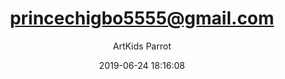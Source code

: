 ---
index: 6410
title: "princechigbo5555@gmail.com"
subtitle: ""
author: "ArtKids Parrot"
date: "2019-06-24 18:16:08"
excerpt: ""
content: "princechigbo5555@gmail.com
Prince chigbo"
status: "published"
comment_status: "closed"
modified: "2019-06-24 18:16:08"
type: "flamingo_contact"
comment_count: 0
categories: []
tags: []
---